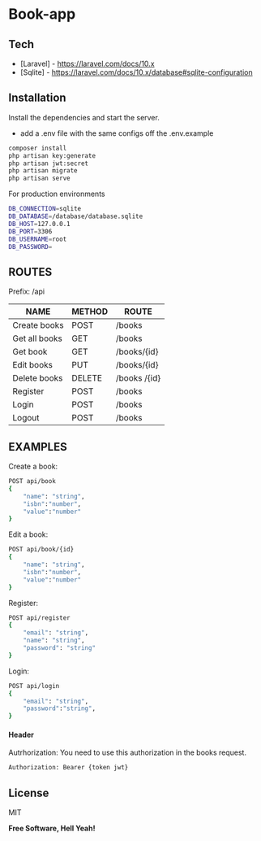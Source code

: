 # Book-app

## Tech
- [Laravel] - https://laravel.com/docs/10.x
- [Sqlite] - https://laravel.com/docs/10.x/database#sqlite-configuration

## Installation

Install the dependencies and start the server.

- add a .env file with the same configs off the .env.example

```sh
composer install
php artisan key:generate
php artisan jwt:secret
php artisan migrate
php artisan serve
```

For production environments

```sh
DB_CONNECTION=sqlite
DB_DATABASE=/database/database.sqlite
DB_HOST=127.0.0.1
DB_PORT=3306
DB_USERNAME=root
DB_PASSWORD=
```

## ROUTES
Prefix: /api

| NAME | METHOD | ROUTE |
| ------ | ------ | ------ |
| Create books | POST | /books 
| Get all books | GET | /books 
| Get book | GET | /books/{id}
| Edit books| PUT | /books/{id}
| Delete books| DELETE | /books /{id}
| Register | POST | /books 
| Login | POST | /books 
| Logout | POST | /books 

## EXAMPLES


Create a book:

```sh
POST api/book
{
    "name": "string",
    "isbn":"number",
    "value":"number"
}
```

Edit a book:

```sh
POST api/book/{id}
{
    "name": "string",
    "isbn":"number",
    "value":"number"
}
```

Register:

```sh
POST api/register
{
    "email": "string",
    "name": "string",
    "password": "string"
}
```

Login:

```sh
POST api/login
{
    "email": "string",
    "password":"string",
}
```



#### Header

Autrhorization: You need to use this authorization in the books request.

```sh
Authorization: Bearer {token jwt}
```


## License

MIT

**Free Software, Hell Yeah!**

